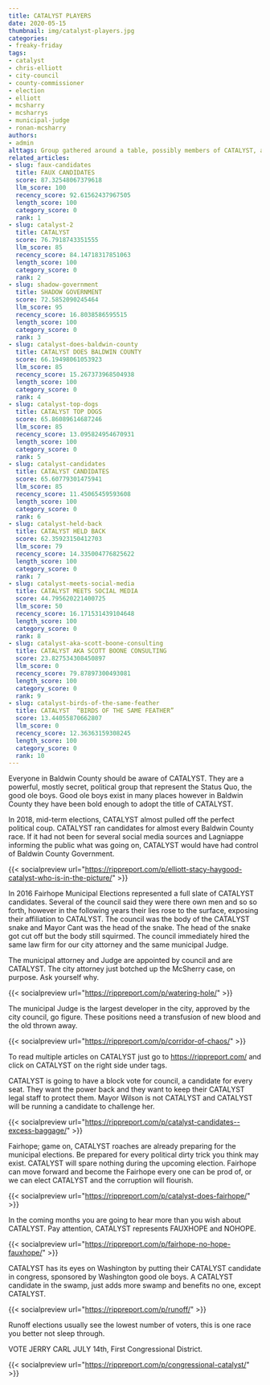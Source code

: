 ```yaml
---
title: CATALYST PLAYERS
date: 2020-05-15
thumbnail: img/catalyst-players.jpg
categories:
- freaky-friday
tags:
- catalyst
- chris-elliott
- city-council
- county-commissioner
- election
- elliott
- mcsharry
- mcsharrys
- municipal-judge
- ronan-mcsharry
authors:
- admin
alttags: Group gathered around a table, possibly members of CATALYST, a Baldwin County political group discussed in the article
related_articles:
- slug: faux-candidates
  title: FAUX CANDIDATES
  score: 87.32548067379618
  llm_score: 100
  recency_score: 92.61562437967505
  length_score: 100
  category_score: 0
  rank: 1
- slug: catalyst-2
  title: CATALYST
  score: 76.7918743351555
  llm_score: 85
  recency_score: 84.14718317851063
  length_score: 100
  category_score: 0
  rank: 2
- slug: shadow-government
  title: SHADOW GOVERNMENT
  score: 72.5852090245464
  llm_score: 95
  recency_score: 16.8038586595515
  length_score: 100
  category_score: 0
  rank: 3
- slug: catalyst-does-baldwin-county
  title: CATALYST DOES BALDWIN COUNTY
  score: 66.19498061053923
  llm_score: 85
  recency_score: 15.267373968504938
  length_score: 100
  category_score: 0
  rank: 4
- slug: catalyst-top-dogs
  title: CATALYST TOP DOGS
  score: 65.86089614687246
  llm_score: 85
  recency_score: 13.095824954670931
  length_score: 100
  category_score: 0
  rank: 5
- slug: catalyst-candidates
  title: CATALYST CANDIDATES
  score: 65.60779301475941
  llm_score: 85
  recency_score: 11.45065459593608
  length_score: 100
  category_score: 0
  rank: 6
- slug: catalyst-held-back
  title: CATALYST HELD BACK
  score: 62.35923150412703
  llm_score: 79
  recency_score: 14.335004776825622
  length_score: 100
  category_score: 0
  rank: 7
- slug: catalyst-meets-social-media
  title: CATALYST MEETS SOCIAL MEDIA
  score: 44.795620221400725
  llm_score: 50
  recency_score: 16.171531439104648
  length_score: 100
  category_score: 0
  rank: 8
- slug: catalyst-aka-scott-boone-consulting
  title: CATALYST AKA SCOTT BOONE CONSULTING
  score: 23.827534308450897
  llm_score: 0
  recency_score: 79.87897300493081
  length_score: 100
  category_score: 0
  rank: 9
- slug: catalyst-birds-of-the-same-feather
  title: CATALYST  “BIRDS OF THE SAME FEATHER”
  score: 13.44055870662807
  llm_score: 0
  recency_score: 12.36363159308245
  length_score: 100
  category_score: 0
  rank: 10
---
```

Everyone in Baldwin County should be aware of CATALYST. They are a powerful, mostly secret, political group that represent the Status Quo, the good ole boys. Good ole boys exist in many places however in Baldwin County they have been bold enough to adopt the title of CATALYST.

In 2018, mid-term elections, CATALYST almost pulled off the perfect political coup. CATALYST ran candidates for almost every Baldwin County race. If it had not been for several social media sources and Lagniappe informing the public what was going on, CATALYST would have had control of Baldwin County Government.

{{< socialpreview url="https://rippreport.com/p/elliott-stacy-haygood-catalyst-who-is-in-the-picture/" >}}

In 2016 Fairhope Municipal Elections represented a full slate of CATALYST candidates. Several of the council said they were there own men and so so forth, however in the following years their lies rose to the surface, exposing their affiliation to CATALYST. The council was the body of the CATALYST snake and Mayor Cant was the head of the snake. The head of the snake got cut off but the body still squirmed. The council immediately hired the same law firm for our city attorney and the same municipal Judge.

The municipal attorney and Judge are appointed by council and are CATALYST. The city attorney just botched up the McSherry case, on purpose. Ask yourself why.

{{< socialpreview url="https://rippreport.com/p/watering-hole/" >}}

The municipal Judge is the largest developer in the city, approved by the city council, go figure. These positions need a transfusion of new blood and the old thrown away.

{{< socialpreview url="https://rippreport.com/p/corridor-of-chaos/" >}}

To read multiple articles on CATALYST just go to https://rippreport.com/ and click on CATALYST on the right side under tags.

CATALYST is going to have a block vote for council, a candidate for every seat. They want the power back and they want to keep their CATALYST legal staff to protect them. Mayor Wilson is not CATALYST and CATALYST will be running a candidate to challenge her.

{{< socialpreview url="https://rippreport.com/p/catalyst-candidates--excess-baggage/" >}}

Fairhope; game on, CATALYST roaches are already preparing for the municipal elections. Be prepared for every political dirty trick you think may exist. CATALYST will spare nothing during the upcoming election. Fairhope can move forward and become the Fairhope every one can be prod of, or we can elect CATALYST and the corruption will flourish.

{{< socialpreview url="https://rippreport.com/p/catalyst-does-fairhope/" >}}

In the coming months you are going to hear more than you wish about CATALYST. Pay attention, CATALYST represents FAUXHOPE and NOHOPE.

{{< socialpreview url="https://rippreport.com/p/fairhope-no-hope-fauxhope/" >}}

CATALYST has its eyes on Washington by putting their CATALYST candidate in congress, sponsored by Washington good ole boys. A CATALYST candidate in the swamp, just adds more swamp and benefits no one, except CATALYST.

{{< socialpreview url="https://rippreport.com/p/runoff/" >}}

Runoff elections usually see the lowest number of voters, this is one race you better not sleep through.

VOTE JERRY CARL JULY 14th, First Congressional District.

{{< socialpreview url="https://rippreport.com/p/congressional-catalyst/" >}}

